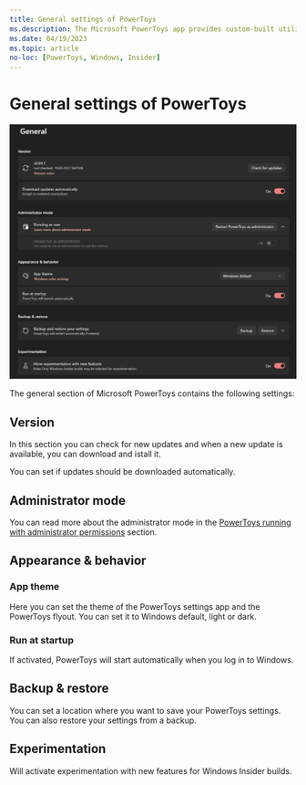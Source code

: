 ```yaml
---
title: General settings of PowerToys
ms.description: The Microsoft PowerToys app provides custom-built utilities for Windows operating system. Find info about the version, admin mode, app theme, startup behavior, or turn on the experimental features in the General settings dashboard.
ms.date: 04/19/2023
ms.topic: article
no-loc: [PowerToys, Windows, Insider]
---
```


# General settings of PowerToys

![General settings of PowerToys](../images/pt-general.png)

The general section of Microsoft PowerToys contains the following settings:

## Version

In this section you can check for new updates and when a new update is available, you can download and istall it.

You can set if updates should be downloaded automatically.

## Administrator mode

You can read more about the administrator mode in the [PowerToys running with administrator permissions](./administrator.md) section.

## Appearance & behavior

### App theme

Here you can set the theme of the PowerToys settings app and the PowerToys flyout. You can set it to Windows default, light or dark.

### Run at startup

If activated, PowerToys will start automatically when you log in to Windows.

## Backup & restore

You can set a location where you want to save your PowerToys settings. You can also restore your settings from a backup.

## Experimentation

Will activate experimentation with new features for Windows Insider builds.
